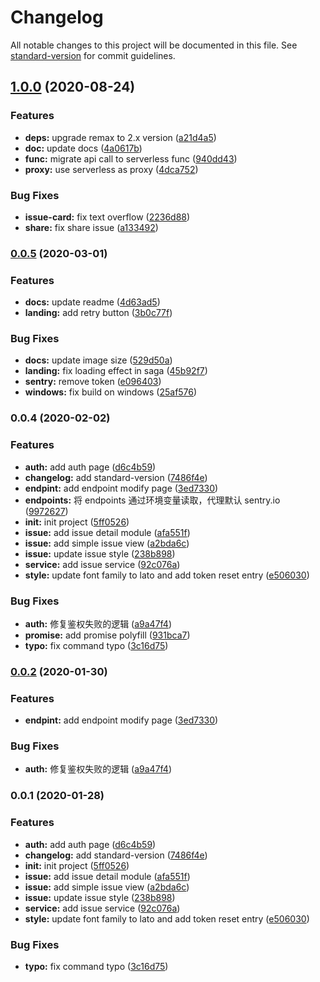 # Changelog

All notable changes to this project will be documented in this file. See [standard-version](https://github.com/conventional-changelog/standard-version) for commit guidelines.

## [1.0.0](https://github.com/AnnatarHe/sentry-mp-client/compare/v0.0.5...v1.0.0) (2020-08-24)


### Features

* **deps:** upgrade remax to 2.x version ([a21d4a5](https://github.com/AnnatarHe/sentry-mp-client/commit/a21d4a5eb4043c1995c0f4c599f869bd512e5230))
* **doc:** update docs ([4a0617b](https://github.com/AnnatarHe/sentry-mp-client/commit/4a0617b714f5950e21ca89c05cf618aab297d9cf))
* **func:** migrate api call to serverless func ([940dd43](https://github.com/AnnatarHe/sentry-mp-client/commit/940dd437e6feb4cf8599d628684777770f567129))
* **proxy:** use serverless as proxy ([4dca752](https://github.com/AnnatarHe/sentry-mp-client/commit/4dca752f520f0c870943d400eb968aa4ab65bb1a))


### Bug Fixes

* **issue-card:** fix text overflow ([2236d88](https://github.com/AnnatarHe/sentry-mp-client/commit/2236d882746541a754d488587a710360600190df))
* **share:** fix share issue ([a133492](https://github.com/AnnatarHe/sentry-mp-client/commit/a133492588f9d3d80f9be9898b4450304aedcca6))

### [0.0.5](https://github.com/AnnatarHe/sentry-mp-client/compare/v0.0.4...v0.0.5) (2020-03-01)


### Features

* **docs:** update readme ([4d63ad5](https://github.com/AnnatarHe/sentry-mp-client/commit/4d63ad50bbd4caa72bd8544c1b3355044907df17))
* **landing:** add retry button ([3b0c77f](https://github.com/AnnatarHe/sentry-mp-client/commit/3b0c77f281449f9b037cce0dca38f3a3f90f6033))


### Bug Fixes

* **docs:** update image size ([529d50a](https://github.com/AnnatarHe/sentry-mp-client/commit/529d50ac5a43b572cd93c92bf1b49731b21295b6))
* **landing:** fix loading effect in saga ([45b92f7](https://github.com/AnnatarHe/sentry-mp-client/commit/45b92f7739cc813db4ea800b78c2aadd3a1ebfe7))
* **sentry:** remove token ([e096403](https://github.com/AnnatarHe/sentry-mp-client/commit/e0964034de87d7f03120229f324c1f6410651744))
* **windows:** fix build on windows ([25af576](https://github.com/AnnatarHe/sentry-mp-client/commit/25af5769219dee116ea2608ab14b831e43728f79))

### 0.0.4 (2020-02-02)


### Features

* **auth:** add auth page ([d6c4b59](https://github.com/AnnatarHe/sentry-mp-client/commit/d6c4b59fc7cb9a4c673887e3ab9e20eb2d54ac16))
* **changelog:** add standard-version ([7486f4e](https://github.com/AnnatarHe/sentry-mp-client/commit/7486f4ee3ad3faa1d704a1aacefcb7a607bb78c4))
* **endpint:** add endpoint modify page ([3ed7330](https://github.com/AnnatarHe/sentry-mp-client/commit/3ed7330f5bbdd5c4db3974cdb1f01dfe55410d57))
* **endpoints:** 将 endpoints 通过环境变量读取，代理默认 sentry.io ([9972627](https://github.com/AnnatarHe/sentry-mp-client/commit/997262767ce68afeea662c167ce1186f484ed919))
* **init:** init project ([5ff0526](https://github.com/AnnatarHe/sentry-mp-client/commit/5ff0526c4b99db7608fdbcd4ae30618af1351148))
* **issue:** add issue detail module ([afa551f](https://github.com/AnnatarHe/sentry-mp-client/commit/afa551f0fe1ae9a8675ffbac4a5069732c8f9933))
* **issue:** add simple issue view ([a2bda6c](https://github.com/AnnatarHe/sentry-mp-client/commit/a2bda6c63a5a5242776f9528efb764f4543dd95d))
* **issue:** update issue style ([238b898](https://github.com/AnnatarHe/sentry-mp-client/commit/238b89846316b720575cd5f2840fa644b162a031))
* **service:** add issue service ([92c076a](https://github.com/AnnatarHe/sentry-mp-client/commit/92c076aa34006f962c860f86d4eac6a3e47972fb))
* **style:** update font family to lato and add token reset entry ([e506030](https://github.com/AnnatarHe/sentry-mp-client/commit/e5060308acd39d772ef4a89ecdc5377ed30b37e6))


### Bug Fixes

* **auth:** 修复鉴权失败的逻辑 ([a9a47f4](https://github.com/AnnatarHe/sentry-mp-client/commit/a9a47f4a4a0dcf2c62e4726317ab75f8cbab72ca))
* **promise:** add promise polyfill ([931bca7](https://github.com/AnnatarHe/sentry-mp-client/commit/931bca782ac49c878495daf0bf34822128913348))
* **typo:** fix command typo ([3c16d75](https://github.com/AnnatarHe/sentry-mp-client/commit/3c16d75c21a57bfbefd3085e844a564dd69c3562))

### [0.0.2](https://github.com/AnnatarHe/sentry-mp-client/compare/v0.0.1...v0.0.2) (2020-01-30)


### Features

* **endpint:** add endpoint modify page ([3ed7330](https://github.com/AnnatarHe/sentry-mp-client/commit/3ed7330f5bbdd5c4db3974cdb1f01dfe55410d57))


### Bug Fixes

* **auth:** 修复鉴权失败的逻辑 ([a9a47f4](https://github.com/AnnatarHe/sentry-mp-client/commit/a9a47f4a4a0dcf2c62e4726317ab75f8cbab72ca))

### 0.0.1 (2020-01-28)


### Features

* **auth:** add auth page ([d6c4b59](https://github.com/AnnatarHe/sentry-mp-client/commit/d6c4b59fc7cb9a4c673887e3ab9e20eb2d54ac16))
* **changelog:** add standard-version ([7486f4e](https://github.com/AnnatarHe/sentry-mp-client/commit/7486f4ee3ad3faa1d704a1aacefcb7a607bb78c4))
* **init:** init project ([5ff0526](https://github.com/AnnatarHe/sentry-mp-client/commit/5ff0526c4b99db7608fdbcd4ae30618af1351148))
* **issue:** add issue detail module ([afa551f](https://github.com/AnnatarHe/sentry-mp-client/commit/afa551f0fe1ae9a8675ffbac4a5069732c8f9933))
* **issue:** add simple issue view ([a2bda6c](https://github.com/AnnatarHe/sentry-mp-client/commit/a2bda6c63a5a5242776f9528efb764f4543dd95d))
* **issue:** update issue style ([238b898](https://github.com/AnnatarHe/sentry-mp-client/commit/238b89846316b720575cd5f2840fa644b162a031))
* **service:** add issue service ([92c076a](https://github.com/AnnatarHe/sentry-mp-client/commit/92c076aa34006f962c860f86d4eac6a3e47972fb))
* **style:** update font family to lato and add token reset entry ([e506030](https://github.com/AnnatarHe/sentry-mp-client/commit/e5060308acd39d772ef4a89ecdc5377ed30b37e6))


### Bug Fixes

* **typo:** fix command typo ([3c16d75](https://github.com/AnnatarHe/sentry-mp-client/commit/3c16d75c21a57bfbefd3085e844a564dd69c3562))
